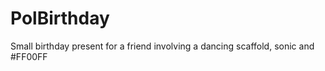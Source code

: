 PolBirthday
===========

Small birthday present for a friend involving a dancing scaffold, sonic and #FF00FF
